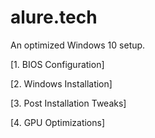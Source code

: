 # alure.tech
An optimized Windows 10 setup.

[1. BIOS Configuration]

[2. Windows Installation]

[3. Post Installation Tweaks]

[4. GPU Optimizations]
